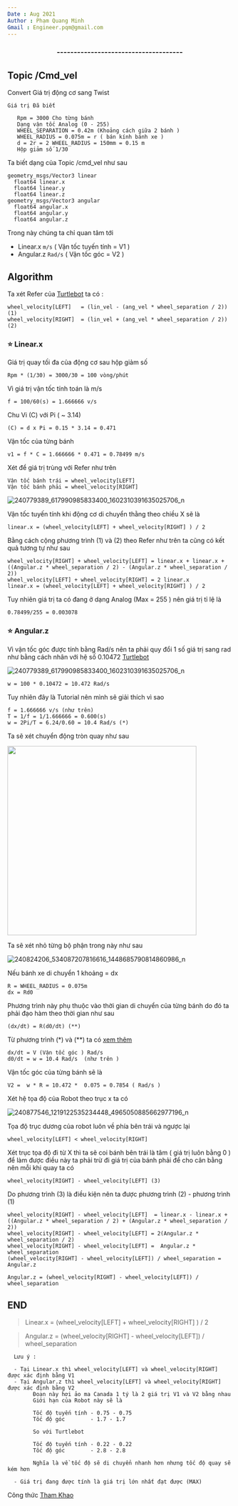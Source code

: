 ```yaml
---
Date : Aug 2021
Author : Phạm Quang Minh 
Gmail : Engineer.pqm@gmail.com
---
```


<h3 align="center">-------------------------------------</h3>



## Topic /Cmd_vel

 Convert Giá trị động cơ sang Twist 
 
`Giá trị Đã biết `

       Rpm = 3000 Cho từng bánh 
       Dạng vận tốc Analog (0 - 255)
       WHEEL_SEPARATION = 0.42m (Khoảng cách giữa 2 bánh )
       WHEEL_RADIUS = 0.075m = r ( bán kính bánh xe )
       d = 2r = 2 WHEEL_RADIUS = 150mm = 0.15 m
       Hộp giảm số 1/30 

Ta biết dạng của Topic /cmd_vel như sau 

    geometry_msgs/Vector3 linear
      float64 linear.x
      float64 linear.y
      float64 linear.z
    geometry_msgs/Vector3 angular
      float64 angular.x
      float64 angular.y
      float64 angular.z

Trong này chúng ta chỉ quan tâm tới 

- Linear.x  `m/s`   ( Vận tốc tuyến tính = V1 )
- Angular.z `Rad/s` ( Vận tốc góc = V2 )
   
## Algorithm

Ta xét Refer của 
[Turtlebot](https://github.com/ROBOTIS-GIT/OpenCR/blob/master/arduino/opencr_arduino/opencr/libraries/turtlebot3_ros2/src/turtlebot3/turtlebot3_motor_driver.cpp) 
ta có : 

    wheel_velocity[LEFT]   = (lin_vel - (ang_vel * wheel_separation / 2))  (1)
    wheel_velocity[RIGHT]  = (lin_vel + (ang_vel * wheel_separation / 2))  (2)
    
###  ⭐️  Linear.x

Giá trị quay tối đa của động cơ sau hộp giảm số 
 
    Rpm * (1/30) = 3000/30 = 100 vòng/phút 
    
Vì giá trị vận tốc tính toán là m/s 

    f = 100/60(s) = 1.666666 v/s
    
Chu Vi (C) với Pi ( ~ 3.14)

    (C) = d x Pi = 0.15 * 3.14 = 0.471 

Vận tốc của từng bánh 

    v1 = f * C = 1.666666 * 0.471 = 0.78499 m/s 

Xét để giá trị trùng với Refer như trên 

    Vận tốc bánh trái = wheel_velocity[LEFT]
    Vận tốc bánh phải = wheel_velocity[RIGHT]
    
![240779389_617990985833400_1602310391635025706_n](https://user-images.githubusercontent.com/82381342/131255930-9c834d89-a18c-49f7-abeb-c03be1364e51.png)
    
Vận tốc tuyến tính khi động cơ di chuyển thằng theo chiều X sẽ là 

    linear.x = (wheel_velocity[LEFT] + wheel_velocity[RIGHT] ) / 2

Bằng cách cộng phương trình (1) và (2) theo Refer như trên ta cũng có kết quả tương tự như sau 

    wheel_velocity[RIGHT] + wheel_velocity[LEFT] = linear.x + linear.x + ((Angular.z * wheel_separation / 2) - (Angular.z * wheel_separation / 2))
    wheel_velocity[LEFT] + wheel_velocity[RIGHT] = 2 linear.x
    linear.x = (wheel_velocity[LEFT] + wheel_velocity[RIGHT] ) / 2
    
Tuy nhiên giá trị ta có đang ở dạng Analog (Max = 255 ) nên giá trị tỉ lệ là 

    0.78499/255 = 0.003078


###  ⭐️  Angular.z

Vì vận tốc góc được tính bằng Rad/s nên ta phải quy đổi 1 số giá trị sang rad như bằng cách nhân với hệ số 0.10472 
[Turtlebot](https://github.com/ROBOTIS-GIT/OpenCR/blob/master/arduino/opencr_arduino/opencr/libraries/turtlebot3/include/turtlebot3/turtlebot3_motor_driver.h)

![240779389_617990985833400_1602310391635025706_n](https://user-images.githubusercontent.com/82381342/131256905-b5aab0f6-99e4-4e83-9a84-b14f72fbb7b0.png)

    w = 100 * 0.10472 = 10.472 Rad/s 

Tuy nhiên đây là Tutorial nên mình sẽ giải thích vì sao 

    f = 1.666666 v/s (như trên)
    T = 1/f = 1/1.666666 = 0.600(s)
    w = 2Pi/T = 6.24/0.60 = 10.4 Rad/s (*)
    
Ta sẽ xét chuyển động tròn quay như sau 

<img src="https://user-images.githubusercontent.com/82381342/131257367-6037536a-961b-4f6b-849c-6d437f5e0184.png" width="424" >

Ta sẽ xét nhỏ từng bộ phận trong này như sau 

![240824206_534087207816616_1448685790814860986_n](https://user-images.githubusercontent.com/82381342/131257605-fe62118a-45ed-444a-bda9-db358e7c6176.png)

Nếu bánh xe di chuyển 1 khoảng = dx 

    R = WHEEL_RADIUS = 0.075m  
    dx = Rd0
    
Phương trình này phụ thuộc vào thời gian di chuyển của từng bánh do đó ta phải đạo hàm theo thời gian như sau 

    (dx/dt) = R(d0/dt) (**)
    
Từ phương trình (*) và (**) ta có 
[xem thêm](https://www.physicsforums.com/threads/deriving-the-formula-v-wr.776291/)

    dx/dt = V (Vận tốc góc ) Rad/s 
    d0/dt = w = 10.4 Rad/s  (như trên )
    
Vận tốc góc của từng bánh sẽ là 

    V2 =  w * R = 10.472 *  0.075 = 0.7854 ( Rad/s )
    
Xét hệ tọa độ của Robot theo trục x ta có 

![240877546_1219122535234448_4965050885662977196_n](https://user-images.githubusercontent.com/82381342/131258172-442515c4-5ca3-4642-825c-f577edbc9fb6.png)

Tọa độ trục dương của robot luôn về phía bên trái và ngược lại  

    wheel_velocity[LEFT] < wheel_velocity[RIGHT]
    
Xét trục tọa độ đi từ X thì ta sẽ coi bánh bên trái là tâm ( giá trị luôn bằng 0 ) để làm được điều này ta phải trừ đi giá trị của bánh phải để cho cân bằng 
nên mỗi khi quay ta có 

    wheel_velocity[RIGHT] - wheel_velocity[LEFT] (3)
    
Do phương trình (3) là điều kiện nên ta được phương trình (2) - phương trình (1) 

    wheel_velocity[RIGHT] - wheel_velocity[LEFT]  = linear.x - linear.x + ((Angular.z * wheel_separation / 2) + (Angular.z * wheel_separation / 2))  
    wheel_velocity[RIGHT] - wheel_velocity[LEFT] = 2(Angular.z * wheel_separation / 2)
    wheel_velocity[RIGHT] - wheel_velocity[LEFT] =  Angular.z * wheel_separation
    (wheel_velocity[RIGHT] - wheel_velocity[LEFT]) / wheel_separation = Angular.z
    
    Angular.z = (wheel_velocity[RIGHT] - wheel_velocity[LEFT]) / wheel_separation 

## END 


> Linear.x = (wheel_velocity[LEFT] + wheel_velocity[RIGHT] ) / 2

> Angular.z = (wheel_velocity[RIGHT] - wheel_velocity[LEFT]) / wheel_separation 


      Lưu ý : 
      
      - Tại Linear.x thì wheel_velocity[LEFT] và wheel_velocity[RIGHT] được xác định bằng V1
      - Tại Angular.z thì wheel_velocity[LEFT] và wheel_velocity[RIGHT] được xác định bằng V2
            Đoạn này hơi ảo ma Canada 1 tý là 2 giá trị V1 và V2 bằng nhau 
            Giới hạn của Robot này sẽ là
            
            Tốc độ tuyến tính - 0.75 - 0.75 
            Tốc độ góc        - 1.7 - 1.7 
            
            So với Turtlebot 
            
            Tốc độ tuyến tính - 0.22 - 0.22 
            Tốc độ góc        - 2.8 - 2.8
            
            Nghĩa là về tốc độ sẽ di chuyển nhanh hơn nhưng tốc độ quay sẽ kém hơn 
       
      - Giá trị đang được tính là giá trị lớn nhất đạt được (MAX)
     
Công thức [Tham Khao](https://vi.wikipedia.org/wiki/Chuy%E1%BB%83n_%C4%91%E1%BB%99ng_tr%C3%B2n)
